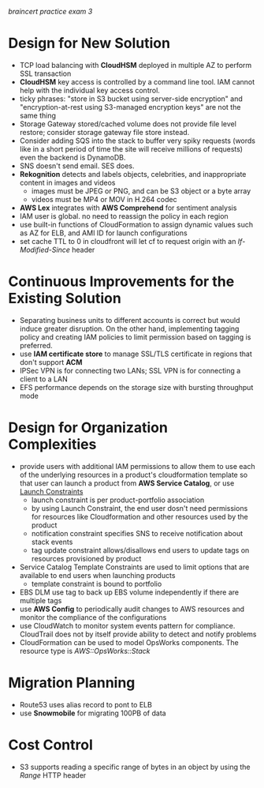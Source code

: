 _braincert practice exam 3_

# Design for New Solution

- TCP load balancing with __CloudHSM__ deployed in multiple AZ to perform SSL transaction
- __CloudHSM__ key access is controlled by a command line tool. IAM cannot help with the individual key access control.
- ticky phrases: "store in S3 bucket using server-side encryption" and "encryption-at-rest using S3-managed encryption keys" are not the same thing
- Storage Gateway stored/cached volume does not provide file level restore; consider storage gateway file store instead.
- Consider adding SQS into the stack to buffer very spiky requests (words like in a short period of time the site will receive millions of requests) even the backend is DynamoDB. 
- SNS doesn't send email. SES does.
- __Rekognition__ detects and labels objects, celebrities, and inappropriate content in images and videos
  - images must be JPEG or PNG, and can be S3 object or a byte array
  - videos must be MP4 or MOV in H.264 codec
- __AWS Lex__ integrates with __AWS Comprehend__ for sentiment analysis
- IAM user is global. no need to reassign the policy in each region
- use built-in functions of CloudFormation to assign dynamic values such as AZ for ELB, and AMI ID for launch configurations
- set cache TTL to 0 in cloudfront will let cf to request origin with an _If-Modified-Since_ header

# Continuous Improvements for the Existing Solution

- Separating business units to different accounts is correct but would induce greater disruption. On the other hand, implementing tagging policy and creating IAM policies to limit permission based on tagging is preferred.
- use __IAM certificate store__ to manage SSL/TLS certificate in regions that don't support __ACM__
- IPSec VPN is for connecting two LANs; SSL VPN is for connecting a client to a LAN
- EFS performance depends on the storage size with bursting throughput mode


# Design for Organization Complexities

- provide users with additional IAM permissions to allow them to use each of the underlying resources in a product's cloudformation template so that user can launch a product from __AWS Service Catalog__, or use [Launch Constraints](https://docs.aws.amazon.com/servicecatalog/latest/adminguide/constraints-launch.html)
  - launch constraint is per product-portfolio association
  - by using Launch Constraint, the end user dosn't need permissions for resources like Cloudformation and other resources used by the product
  - notification constraint specifies SNS to receive notification about stack events
  - tag update constraint allows/disallows end users to update tags on resources provisioned by product
- Service Catalog Template Constraints are used to limit options that are available to end users when launching products
  - template constraint is bound to portfolio
- EBS DLM use tag to back up EBS volume independently if there are multiple tags
- use __AWS Config__ to periodically audit changes to AWS resources and monitor the compliance of the configurations
- use CloudWatch to monitor system events pattern for compliance. CloudTrail does not by itself provide ability to detect and notify problems
- CloudFormation can be used to model OpsWorks components. The resource type is _AWS::OpsWorks::Stack_


  
# Migration Planning

- Route53 uses alias record to pont to ELB
- use __Snowmobile__ for migrating 100PB of data

# Cost Control

- S3 supports reading a specific range of bytes in an object by using the _Range_ HTTP header

